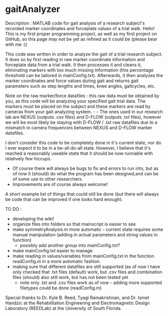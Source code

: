 # gaitAnalyzer
Description : MATLAB code for gait analysis of a research subject's recorded marker coordinates and forceplate values of a trial walk.
Hello! This is my first proper programming project, as well as my first project on GitHub, so this page may not be yet as refined
as it could be (please bear with me :))

This code was written in order to analyze the gait of a trial research subject. It does so by first reading in raw marker coordinate
information and forceplate data from a trial walk. It then processes it and cleans it, eliminating markers with
too much missing information (this percentage threshold can be tailored in mainConfig.txt). Afterwards, it then analyzes the 
marker coordinates and force values during gait and returns gait parameters such as step lengths and times, knee angles, 
gaitcycles, etc.

Note on the raw marker/force datafiles : this raw data must be obtained by you, as this code will be analyzing your specified gait 
trial data. The markers must be placed on the subject and these markers are read by cameras from your gait analyzing system.  -  - The ones used in our research lab are NEXUS (outputs .csv files) and D-FLOW (outputs .txt files), however we will be most likely be staying with D-FLOW / .txt raw datafiles due to a mismatch in camera frequencies between NEXUS and D-FLOW marker datafiles.

I don't consider this code to be completely done in it's current state, nor do I ever expect it to be in a be-all do-all state.
However, I believe that it's reached a reasonably useable state that it should be now runnable with relatively few hiccups. 
 - Of course there will always be bugs to fix and errors to run into, but as of now it (should) do what the program has been designed,and can be of some use to other researchers. 
 - Improvements are of course always welcome!

A short example list of things that could still be done (but there will always be code that can be improved if one looks hard
enough).

TO DO :
- developing the wiki!
- organize files into folders so that mainscript is easier to see
- make symmetryAnalysis.m more automatic - current state requires some manual manipulation (adding in actual parameters and string values in function)
  - possibly add another group into mainConfig.txt?
- make mainConfig.txt easier to manage
- make reading in values/variables from mainConfig.txt in the function readConfig.m in a more automatic fashion.
- making sure that different datafiles are still supported (as of now I have only checked that .txt files (default) work, but
  .csv files and combination files (should) also still work, but has not been tested yet 
    - note only .txt and .csv files work as of now - adding more supported filetypes could be done (readConfig.m)

Special thanks to Dr. Kyle B. Reed, Tyagi Ramakrishnan, and Dr. Ismet Handzic at the Rehabilitation Engineering and 
Electromagnetic Design Laboratory (REEDLab) at the University of South Florida.
